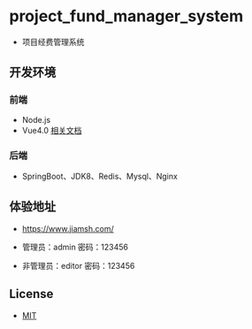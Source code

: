 # project_fund_manager_system
* 项目经费管理系统

## 开发环境
### 前端
* Node.js
* Vue4.0 [相关文档](https://vuejs.org/v2/api/)

### 后端
* SpringBoot、JDK8、Redis、Mysql、Nginx

## 体验地址
* https://www.jiamsh.com/

* 管理员：admin   密码：123456
* 非管理员：editor   密码：123456

## License
* [MIT](https://github.com/meizhongxiang/project_fund_manager_system/blob/master/project_fund_manager_system/LICENSE)
